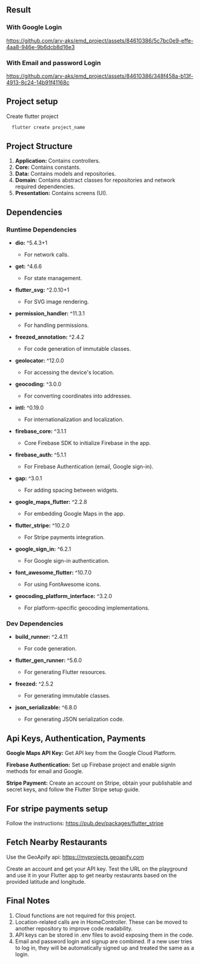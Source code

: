 
## Result
### With Google Login
https://github.com/arv-aks/emd_project/assets/84610386/5c7bc0e9-effe-4aa8-946e-9b6dcb8d16e3

### With Email and password Login
https://github.com/arv-aks/emd_project/assets/84610386/348f458a-b13f-4913-8c24-14b91f41168c


## Project setup

Create flutter project 

```bash
  flutter create project_name
```
    
## Project Structure

1. **Application:** Contains controllers.
2. **Core:** Contains constants.
3. **Data:** Contains models and repositories.
4. **Domain:** Contains abstract classes for repositories and network required dependencies.
5. **Presentation:** Contains screens (UI).


## Dependencies
### Runtime Dependencies
- **dio:** ^5.4.3+1
  - For network calls.

- **get:** ^4.6.6
  - For state management.

- **flutter_svg:** ^2.0.10+1
  - For SVG image rendering.

- **permission_handler:** ^11.3.1
  - For handling permissions.

- **freezed_annotation:** ^2.4.2
  - For code generation of immutable classes.

- **geolocator:** ^12.0.0
  - For accessing the device's location.

- **geocoding:** ^3.0.0
  - For converting coordinates into addresses.

- **intl:** ^0.19.0
  - For internationalization and localization.

- **firebase_core:** ^3.1.1
  - Core Firebase SDK to initialize Firebase in the app.

- **firebase_auth:** ^5.1.1
  - For Firebase Authentication (email, Google sign-in).

- **gap:** ^3.0.1
  - For adding spacing between widgets.

- **google_maps_flutter:** ^2.2.8
  - For embedding Google Maps in the app.

- **flutter_stripe:** ^10.2.0
  - For Stripe payments integration.

- **google_sign_in:** ^6.2.1
  - For Google sign-in authentication.

- **font_awesome_flutter:** ^10.7.0
  - For using FontAwesome icons.

- **geocoding_platform_interface:** ^3.2.0
  - For platform-specific geocoding implementations.

### Dev Dependencies
- **build_runner:** ^2.4.11
  - For code generation.

- **flutter_gen_runner:** ^5.6.0
  - For generating Flutter resources.

- **freezed:** ^2.5.2
  - For generating immutable classes.

- **json_serializable:** ^6.8.0
  - For generating JSON serialization code.


## Api Keys, Authentication, Payments
**Google Maps API Key:** Get API key from the Google Cloud Platform.

**Firebase Authentication:** Set up Firebase project and enable signIn methods for email and Google.

**Stripe Payment:** Create an account on Stripe, obtain your publishable and secret keys, and follow the Flutter Stripe setup guide.

## For stripe payments setup

Follow the instructions: https://pub.dev/packages/flutter_stripe

## Fetch Nearby Restaurants
Use the GeoApify api: https://myprojects.geoapify.com

Create an account and get your API key.
Test the URL on the playground and use it in your Flutter app to get nearby restaurants based on the provided latitude and longitude.

## Final Notes
1. Cloud functions are not required for this project.
2. Location-related calls are in HomeController. These can be moved to another repository to improve code readability.
3. API keys can be stored in .env files to avoid exposing them in the code.
4. Email and password login and signup are combined. If a new user tries to log in, they will be automatically signed up and treated the same as a login.
